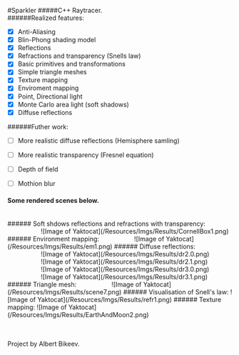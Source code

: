 #Sparkler
#####C++ Raytracer.
<br>
######Realized features:
- [x] Anti-Aliasing
- [x] Blin-Phong shading model
- [x] Reflections
- [x] Refractions and transparency (Snells law)
- [x] Basic primitives and transformations
- [x] Simple triangle meshes
- [x] Texture mapping
- [x] Enviroment mapping
- [x] Point, Directional light
- [x] Monte Carlo area light (soft shadows)
- [x] Diffuse reflections

######Futher work:

- [ ] More realistic diffuse reflections (Hemisphere samling)
- [ ] More realistic transparency (Fresnel equation)
- [ ] Depth of field
- [ ] Mothion blur
 

#### Some rendered scenes below. <br>
<br>
###### Soft shdows reflections and refractions with transparency:
&nbsp;&nbsp;&nbsp;&nbsp;&nbsp;&nbsp;&nbsp;&nbsp;&nbsp;&nbsp;&nbsp;&nbsp;&nbsp;&nbsp;&nbsp;&nbsp;&nbsp;&nbsp;&nbsp;![Image of Yaktocat](/Resources/Imgs/Results/CornellBox1.png)
###### Environment mapping:
&nbsp;&nbsp;&nbsp;&nbsp;&nbsp;&nbsp;&nbsp;&nbsp;&nbsp;&nbsp;&nbsp;&nbsp;&nbsp;&nbsp;&nbsp;&nbsp;&nbsp;&nbsp;&nbsp;![Image of Yaktocat](/Resources/Imgs/Results/em1.png)
###### Diffuse reflections:
&nbsp;&nbsp;&nbsp;&nbsp;&nbsp;&nbsp;&nbsp;&nbsp;&nbsp;&nbsp;&nbsp;&nbsp;&nbsp;&nbsp;&nbsp;&nbsp;&nbsp;&nbsp;&nbsp;![Image of Yaktocat](/Resources/Imgs/Results/dr2.0.png) <br>
&nbsp;&nbsp;&nbsp;&nbsp;&nbsp;&nbsp;&nbsp;&nbsp;&nbsp;&nbsp;&nbsp;&nbsp;&nbsp;&nbsp;&nbsp;&nbsp;&nbsp;&nbsp;&nbsp;![Image of Yaktocat](/Resources/Imgs/Results/dr2.1.png) <br>
&nbsp;&nbsp;&nbsp;&nbsp;&nbsp;&nbsp;&nbsp;&nbsp;&nbsp;&nbsp;&nbsp;&nbsp;&nbsp;&nbsp;&nbsp;&nbsp;&nbsp;&nbsp;&nbsp;![Image of Yaktocat](/Resources/Imgs/Results/dr3.0.png) <br>
&nbsp;&nbsp;&nbsp;&nbsp;&nbsp;&nbsp;&nbsp;&nbsp;&nbsp;&nbsp;&nbsp;&nbsp;&nbsp;&nbsp;&nbsp;&nbsp;&nbsp;&nbsp;&nbsp;![Image of Yaktocat](/Resources/Imgs/Results/dr3.1.png)
###### Triangle mesh:
&nbsp;&nbsp;&nbsp;&nbsp;&nbsp;&nbsp;&nbsp;&nbsp;&nbsp;&nbsp;&nbsp;&nbsp;&nbsp;&nbsp;&nbsp;&nbsp;&nbsp;&nbsp;&nbsp;![Image of Yaktocat](/Resources/Imgs/Results/scene7.png)
###### Visualisation of Snell's law:
![Image of Yaktocat](/Resources/Imgs/Results/refr1.png)
###### Texture mapping:
![Image of Yaktocat](/Resources/Imgs/Results/EarthAndMoon2.png)

<br><br>
Project by Albert Bikeev.
